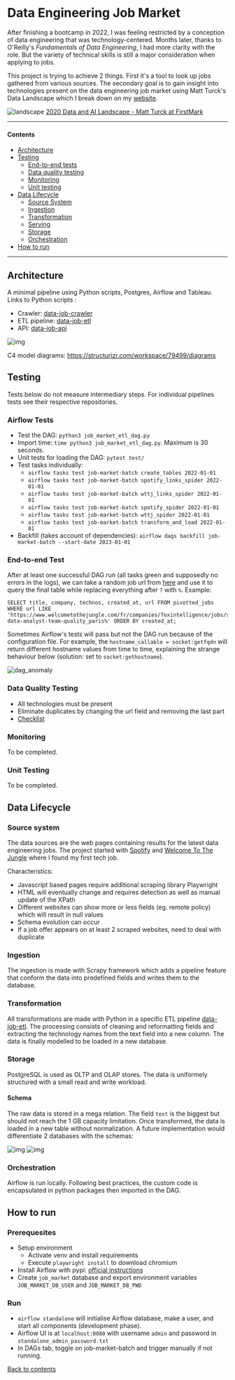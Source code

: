 # Data Engineering Job Market

After finishing a bootcamp in 2022, I was feeling restricted by a conception of data engineering that was technology-centered. 
Months later, thanks to O'Reilly's _Fundamentals of Data Engineering_, I had more clarity with the role. 
But the variety of technical skills is still a major consideration when applying to jobs. 

This project is trying to achieve 2 things. First it's a tool to look up jobs gathered from various sources. 
The secondary goal is to gain insight into technologies present on the data engineering job market 
using Matt Turck's Data Landscape 
which I break down on my [website](https://publish.obsidian.md/felita-d/Matt+Turck+Data+Landscape).

![landscape](project_diagrams/2020-Data-and-AI-Landscape-Matt-Turck-at-FirstMark-v1.png)
[2020 Data and AI Landscape - Matt Turck at FirstMark](https://mattturck.com/data2020/)

****
#### Contents

- [Architecture](#architecture)
- [Testing](#testing)
  - [End-to-end tests](#end-to-end-tests)
  - [Data quality testing](#data-quality-testing)
  - [Monitoring](#monitoring)
  - [Unit testing](#unit-testing)
- [Data Lifecycle](#data-lifecycle)
  - [Source System](#source-system)
  - [Ingestion](#ingestion)
  - [Transformation](#transformation)
  - [Serving](#serving)
  - [Storage](#storage)
  - [Orchestration](#orchestration)
- [How to run](#how-to-run)

****

## Architecture

A minimal pipeline using Python scripts, Postgres, Airflow and Tableau. 
Links to Python scripts :
- Crawler: [data-job-crawler](https://github.com/FelitaD/data-job-crawler)
- ETL pipeline: [data-job-etl](https://github.com/FelitaD/data-job-etl)  
- API: [data-job-api](https://github.com/FelitaD/data-job-api)

![img](project_diagrams/data_lifecycle.jpg)

C4 model diagrams: https://structurizr.com/workspace/79499/diagrams

## Testing

Tests below do not measure intermediary steps. For individual pipelines tests see their respective repositories.

### Airflow Tests

- Test the DAG: `python3 job_market_etl_dag.py`
- Import time: `time python3 job_market_etl_dag.py`. Maximum is 30 seconds.
- Unit tests for loading the DAG: `pytest test/`
- Test tasks individually: 
  - `airflow tasks test job-market-batch create_tables 2022-01-01`
  - `airflow tasks test job-market-batch spotify_links_spider 2022-01-01`
  - `airflow tasks test job-market-batch wttj_links_spider 2022-01-01`
  - `airflow tasks test job-market-batch spotify_spider 2022-01-01`
  - `airflow tasks test job-market-batch wttj_spider 2022-01-01`
  - `airflow tasks test job-market-batch transform_and_load 2022-01-01`
- Backfill (takes account of dependencies): `airflow dags backfill job-market-batch --start-date 2023-01-01`

### End-to-end Test

After at least one successful DAG run (all tasks green and supposedly no errors in the logs), we can take a random job url from [here](https://www.welcometothejungle.com/fr/jobs?page=1&aroundQuery=&query=data%20engineer&refinementList%5Bcontract_type_names.fr%5D%5B%5D=CDI&refinementList%5Bcontract_type_names.fr%5D%5B%5D=CDD%20%2F%20Temporaire&refinementList%5Bcontract_type_names.fr%5D%5B%5D=Autres&refinementList%5Bcontract_type_names.fr%5D%5B%5D=VIE&refinementList%5Bcontract_type_names.fr%5D%5B%5D=Freelance) and use it to query the final table while replacing everything after `?` with `%`. Example:
```
SELECT title, company, technos, created_at, url FROM pivotted_jobs WHERE url LIKE 'https://www.welcometothejungle.com/fr/companies/foxintelligence/jobs/senior-data-analyst-team-quality_paris%' ORDER BY created_at;
```

Sometimes Airflow's tests will pass but not the DAG run because of the configuration file. For example, the `hostname_callable = socket:getfqdn` will return different hostname values from time to time, explaining the strange behaviour below (solution: set to `socket:gethostname`).

![dag_anomaly](project_diagrams/dag_anomaly.png)

### Data Quality Testing

- All technologies must be present
- Eliminate duplicates by changing the url field and removing the last part
- [Checklist](https://www.montecarlodata.com/blog-data-quality-testing/)

### Monitoring

To be completed.

### Unit Testing

To be completed.

## Data Lifecycle

### Source system

The data sources are the web pages containing results for the latest data engineering jobs.  The project started with [Spotify](https://www.lifeatspotify.com/jobs?c=engineering&c=data&l=london&l=stockholm&l=remote-emea&l=paris) and [Welcome To The Jungle](https://www.welcometothejungle.com/fr/jobs?page={page_number}&aroundQuery=&query=data%20engineer&refinementList%5Bcontract_type_names.fr%5D%5B%5D=CDI&refinementList%5Bcontract_type_names.fr%5D%5B%5D=CDD%20%2F%20Temporaire&refinementList%5Bcontract_type_names.fr%5D%5B%5D=Autres&refinementList%5Bcontract_type_names.fr%5D%5B%5D=VIE&refinementList%5Bcontract_type_names.fr%5D%5B%5D=Freelance) where I found my first tech job.

Characteristics:
- Javascript based pages require additional scraping library Playwright
- HTML will eventually change and requires detection as well as manual update of the XPath
- Different websites can show more or less fields (eg. remote policy) which will result in null values
- Schema evolution can occur
- If a job offer appears on at least 2 scraped websites, need to deal with duplicate

### Ingestion

The ingestion is made with Scrapy framework which adds a pipeline feature that conform the data into predefined fields and writes them to the database.

### Transformation

All transformations are made with Python in a specific ETL pipeline [data-job-etl](https://github.com/FelitaD/data-job-etl).
The processing consists of cleaning and reformatting fields and extracting the technology names from the text field into a new column. The data is finally modelled to be loaded in a new database.

### Storage

PostgreSQL is used as OLTP and OLAP stores. The data is uniformely structured with a small read and write workload.

#### Schema 

The raw data is stored in a mega relation. The field `text` is the biggest but should not reach the 1 GB capacity limitation. 
Once transformed, the data is loaded in a new table without normalization. A future implementation would differentiate 2 databases with the schemas:

![img](project_diagrams/job_market_mega.png) ![img](project_diagrams/job_market_star.png)

### Orchestration

Airflow is run locally. Following best practices, the custom code is encapsulated in python packages then imported in the DAG.

## How to run

### Prerequesites

- Setup environment 
  - Activate venv and install requirements
  - Execute `playwright install` to download chromium
- Install Airflow with pypi: [official instructions](https://airflow.apache.org/docs/apache-airflow/stable/installation/installing-from-pypi.html)
- Create `job_market` database and export environment variables `JOB_MARKET_DB_USER` and `JOB_MARKET_DB_PWD`   

### Run

- ```airflow standalone``` will initialise Airflow database, make a user, and start all components (development phase).<br>  
- Airflow UI is at `localhost:8080` with username `admin` and password in `standalone_admin_password.txt`
- In DAGs tab, toggle on job-market-batch and trigger manually if not running.  


[Back to contents](#contents)